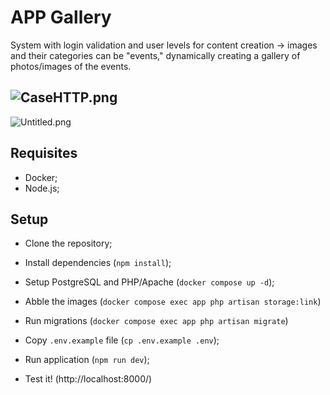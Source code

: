 # APP Gallery

System with login validation and user levels for content creation -> images and their categories can be "events," dynamically creating a gallery of photos/images of the events.

![CaseHTTP.png](https://prod-files-secure.s3.us-west-2.amazonaws.com/f9488f81-a44f-4503-acba-ef91cbac6759/9e547c17-f000-44f6-9d21-04ecd9f7a03b/CaseHTTP.png)
----------------------------------------------------------------------------------
![Untitled.png](https://prod-files-secure.s3.us-west-2.amazonaws.com/f9488f81-a44f-4503-acba-ef91cbac6759/c65bbd7f-7bd4-4dd7-b5c6-b4743ad3a373/Untitled.png)
## Requisites

- Docker;
- Node.js;

## Setup

- Clone the repository;
- Install dependencies (`npm install`);
- Setup PostgreSQL and PHP/Apache (`docker compose up -d`);
- Abble the images (`docker compose exec app php artisan storage:link`)
- Run migrations (`docker compose exec app php artisan migrate`)
- Copy `.env.example` file (`cp .env.example .env`);
- Run application (`npm run dev`);

- Test it!  (http://localhost:8000/)
